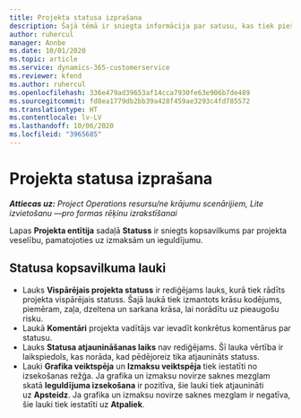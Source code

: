 ```yaml
---
title: Projekta statusa izprašana
description: Šajā tēmā ir sniegta informācija par satusu, kas tiek piešķirts projektiem programmā Dynamics 365 Project Operations.
author: ruhercul
manager: Annbe
ms.date: 10/01/2020
ms.topic: article
ms.service: dynamics-365-customerservice
ms.reviewer: kfend
ms.author: ruhercul
ms.openlocfilehash: 336e479ad39653af14cca7930fe63e906b7de489
ms.sourcegitcommit: fd8ea1779db2bb39a428f459ae3293c4fd785572
ms.translationtype: HT
ms.contentlocale: lv-LV
ms.lasthandoff: 10/06/2020
ms.locfileid: "3965685"
---
```

# <a name="understand-project-status"></a>Projekta statusa izprašana

_**Attiecas uz:** Project Operations resursu/ne krājumu scenārijiem, Lite izvietošanu —pro formas rēķinu izrakstīšanai_


Lapas **Projekta entītija** sadaļā **Statuss** ir sniegts kopsavilkums par projekta veselību, pamatojoties uz izmaksām un ieguldījumu.


## <a name="status-summary-fields"></a>Statusa kopsavilkuma lauki

- Lauks **Vispārējais projekta statuss** ir rediģējams lauks, kurā tiek rādīts projekta vispārējais statuss. Šajā laukā tiek izmantots krāsu kodējums, piemēram, zaļa, dzeltena un sarkana krāsa, lai norādītu uz pieaugošu risku. 
- Laukā **Komentāri** projekta vadītājs var ievadīt konkrētus komentārus par statusu. 
- Lauks **Statusa atjaunināšanas laiks** nav rediģējams. Šī lauka vērtība ir laikspiedols, kas norāda, kad pēdējoreiz tika atjaunināts statuss.
- Lauki **Grafika veiktspēja** un **Izmaksu veiktspēja** tiek iestatīti no izsekošanas režģa. Ja grafika un izmaksu novirze saknes mezglam skatā **Ieguldījuma izsekošana** ir pozitīva, šie lauki tiek atjaunināti uz **Apsteidz**. Ja grafika un izmaksu novirze saknes mezglam ir negatīva, šie lauki tiek iestatīti uz **Atpaliek**.
